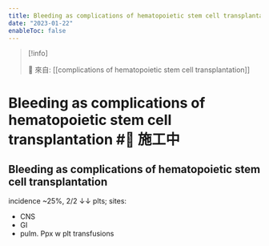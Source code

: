 ```yaml
---
title: Bleeding as complications of hematopoietic stem cell transplantation
date: "2023-01-22"
enableToc: false
---
```


> [!info]
>
> 🌱 來自: [[complications of hematopoietic stem cell transplantation]]

# Bleeding as complications of hematopoietic stem cell transplantation #🚧 施工中

## Bleeding as complications of hematopoietic stem cell transplantation
incidence ~25%,
2/2 ↓↓ plts;
sites:
* CNS
* GI
* pulm.
Ppx w plt transfusions

